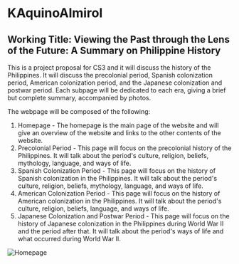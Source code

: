 # KAquinoAlmirol
## Working Title: Viewing the Past through the Lens of the Future: A Summary on Philippine History
This is a project proposal for CS3 and it will discuss the history of the Philippines. It will discuss the precolonial period, Spanish colonization period, American colonization period, and the Japanese colonization and postwar period. Each subpage will be dedicated to each era, giving a brief but complete summary, accompanied by photos. 

The webpage will be composed of the following: 

1. Homepage - The homepage is the main page of the website and will give an overview of the website and links to the other contents of the website. 
2. Precolonial Period - This page will focus on the precolonial history of the Philippines. It will talk about the period's culture, religion, beliefs, mythology, language, and ways of life. 
3. Spanish Colonization Period - This page will focus on the history of Spanish colonization in the Philippines. It will talk about the period's culture, religion, beliefs, mythology, language, and ways of life. 
4. American Colonization Period - This page will focus on the history of American colonization in the Philippines. It will talk about the period's culture, religion, beliefs, language, and ways of life. 
5. Japanese Colonization and Postwar Period - This page will focus on the history of Japanese colonization in the Philippines during World War II and the period after that. It will talk about the period's ways of life and what occurred during World War II. 

![Homepage](https://www.canva.com/design/DAFMSqfXiyQ/OWUn4_Q24hE4z1urNlqnbQ/viewutm_content=DAFMSqfXiyQ&utm_campaign=designshare&utm_medium=link2&utm_source=sharebutton)
